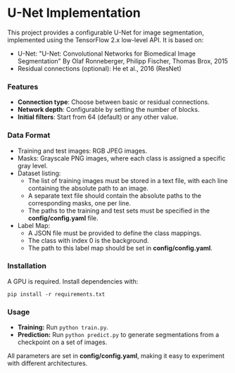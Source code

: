 # U-Net Implementation
This project provides a configurable U-Net for image segmentation, implemented using the TensorFlow 2.x low-level API. It is based on:

- U-Net: "U-Net: Convolutional Networks for Biomedical Image Segmentation" By Olaf Ronneberger, Philipp Fischer, Thomas Brox, 2015
- Residual connections (optional): He et al., 2016 (ResNet)

### Features

- **Connection type**: Choose between basic or residual connections.
- **Network depth**: Configurable by setting the number of blocks.
- **Initial filters**: Start from 64 (default) or any other value.

### Data Format

- Training and test images: RGB JPEG images.
- Masks: Grayscale PNG images, where each class is assigned a specific gray level.
- Dataset listing:
    - The list of training images must be stored in a text file, with each line containing the absolute path to an image.
    - A separate text file should contain the absolute paths to the corresponding masks, one per line.
    - The paths to the training and test sets must be specified in the **config/config.yaml** file.
- Label Map:
    - A JSON file must be provided to define the class mappings.
    - The class with index 0 is the background.
    - The path to this label map should be set in **config/config.yaml**.
### Installation

A GPU is required. Install dependencies with:
```
pip install -r requirements.txt
```
### Usage

- **Training:** Run ```python train.py```.
- **Prediction:** Run ```python predict.py``` to generate segmentations from a checkpoint on a set of images.

All parameters are set in **config/config.yaml**, making it easy to experiment with different architectures.
